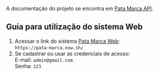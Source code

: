 A documentação do projeto se encontra em [Pata Marca API](https://gitlab.com/senac_pos-tcc_desenvolvimento-web-mobile-2019/projeto_tcc-7/pata-marca-api).

## Guia para utilização do sistema Web

1.  Acessar o link do sistema [Pata Marca Web](https://pata-marca.now.sh/): <br />
    `https://pata-marca.now.sh/`
2.  Se cadastrar ou usar as credenciais de acesso: <br />
    E-mail: `admin@gmail.com` <br />
    Senha: `123`
